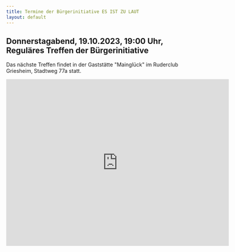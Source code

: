 ```yaml
---
title: Termine der Bürgerinitiative ES IST ZU LAUT
layout: default
---
```

## Donnerstagabend, 19.10.2023, 19:00 Uhr, Reguläres Treffen der Bürgerinitiative

Das nächste Treffen findet in der Gaststätte "Mainglück" im Ruderclub Griesheim, Stadtweg 77a statt.

<iframe src="https://www.google.com/maps/embed?pb=!1m18!1m12!1m3!1d2559.6961414091593!2d8.605519777201884!3d50.091975671526065!2m3!1f0!2f0!3f0!3m2!1i1024!2i768!4f13.1!3m3!1m2!1s0x47bd0bca7fc802ed%3A0xf3af6809c3854b6!2sRuderclub%20Griesheim!5e0!3m2!1sde!2sde!4v1696619691126!5m2!1sde!2sde" width="600" height="450" style="border:0;" allowfullscreen="" loading="lazy" referrerpolicy="no-referrer-when-downgrade"></iframe>
